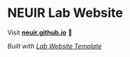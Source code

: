 
# NEUIR Lab Website

Visit **[neuir.github.io](https://neuir.github.io)** 🚀

_Built with [Lab Website Template](https://greene-lab.gitbook.io/lab-website-template-docs)_
